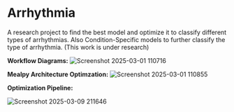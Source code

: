 # Arrhythmia
A research project to find the best model and optimize it to classify different types of arrhythmias. Also Condition-Specific models to further classify the type of arrhythmia. (This work is under research)

**Workflow Diagrams:**
![Screenshot 2025-03-01 110716](https://github.com/user-attachments/assets/14d96698-59cf-42b0-bb8f-1824d9c5df79)

**Mealpy Architecture Optimzation:**
![Screenshot 2025-03-01 110855](https://github.com/user-attachments/assets/db4caff1-4b31-4dee-9520-3af24b4b701b)

**Optimization Pipeline:**

![Screenshot 2025-03-09 211646](https://github.com/user-attachments/assets/b74e1689-7ca6-499a-99c1-90312b383fbd)

